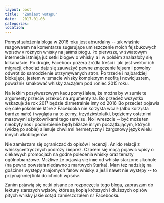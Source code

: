 ```yaml
---
layout: post
title:  "Zamiast wstępu"
date:   2017-01-03
categories: 
location: 
---
```


Pomysł założenia bloga w 2016 roku jest absurdalny -- tak właśnie reagowałem na komentarze sugerujące umieszczenie moich fejsbukowych wpisów o różnych whisky na jakimś blogu. Po pierwsze, w światowym internecie istnieją już setki blogów o whisky, a i w polskim znalazłoby się kilkanaście. Po drugie, Facebook pożera źródła treści i taki jest wektor ich migracji, chociaż daje się zauważyć pewne zmęczenie fejsem i powolny odwrót do samodzielnie utrzymywanych stron. Po trzecie i najbardziej blokujące, jestem w temacie whisky kompletnym neofitą i nowicjuszem, poważnie smakować whisky zacząłem pod koniec 2015 roku.

Na lekkim posylwestowym kacu pomyślałem, że można by w sumie te argumenty przeciw przekuć na argumenty za. Bo przecież wszystko wskazuje że rok 2017 będzie diametralnie inny od 2016. Bo przecież pojawia się całe pokolenie które z Facebooka nie korzysta wcale (albo korzysta bardzo mało) i wygląda na to że my, trzydziestolatki, będziemy ostatnimi masowymi użytkownikami tego serwisu. No i wreszcie -- być może ten nieobyty nos i podniebienie będą bliższe innym początkującym, których (widzę po sobie) alienuje chwilami hermetyczny i żargonowy język wielu innych alkoblogerów.

Nie zamierzam się ograniczać do opisów i recenzji. Ani do relacji z whiskycentrycznych podróży i imprez. Czasem się mogą pojawić wpisy o ciekawych promocjach na godne polecenia whisky oraz tematy ogólnobranżowe. Możliwe że pojawią się inne od whisky starzone alkohole (na pewno powstała niedawno z martwych Starka). Mam też nadzieję na gościnne występy znajomych fanów whisky, a jeśli nawet nie występy -- to przynajmniej linki do ichnich wpisów.

Zanim pojawią się notki pisane po rozpoczęciu tego bloga, zapraszam do lektury starszych wpisów, które są kopią krótszych i dłuższych opisów pitych whisky jakie dotąd zamieszczałem na Facebooku.

